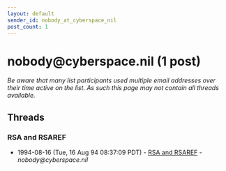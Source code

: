 ```yaml
---
layout: default
sender_id: nobody_at_cyberspace_nil
post_count: 1
---
```


# nobody<span>@</span>cyberspace.nil (1 post)

_Be aware that many list participants used multiple email addresses over their time active on the list. As such this page may not contain all threads available._

## Threads

### RSA and RSAREF
+ 1994-08-16 (Tue, 16 Aug 94 08:37:09 PDT) - [RSA and RSAREF](/archive/1994/08/2d4f59a4aa79c060c985d6b55409b839987e212a3e85076594e0d8dea67599ce) - _nobody@cyberspace.nil_

